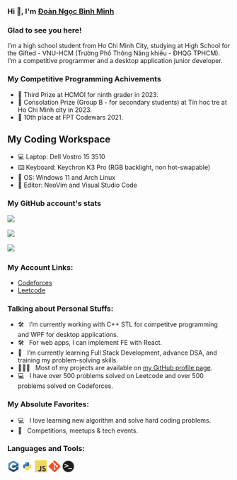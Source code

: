 ### Hi 👋, I'm [Đoàn Ngọc Bình Minh](https://github.com/MIT4893-Projects/)
### Glad to see you here!

I'm a high school student from Ho Chi Minh City, studying at High School for the Gifted - VNU-HCM (Trường Phổ Thông Năng khiếu - ĐHQG TPHCM). I'm a competitive programmer and a desktop application junior developer.

### My Competitive Programming Achivements
- 🥉 Third Prize at HCMOI for ninth grader in 2023.
- 🏅 Consolation Prize (Group B - for secondary students) at Tin hoc tre at Ho Chi Minh city in 2023.
- 🏅 10th place at FPT Codewars 2021.

## My Coding Workspace
- 💻 Laptop: Dell Vostro 15 3510
- ⌨️ Keyboard: Keychron K3 Pro (RGB backlight, non hot-swapable)
- 💾 OS: Windows 11 and Arch Linux
- 📝 Editor: NeoVim and Visual Studio Code

### My GitHub account's stats
![](https://github-readme-stats.vercel.app/api?username=mit4893-projects&show_icons=true&border_radius=20&bg_color=30,008ca8,090979,000000&text_color=dddddd&title_color=ffffff&icon_color=b3f2ff&hide_border=true)

![](https://github-readme-stats.vercel.app/api/wakatime?username=MIT4893Projects&show_icons=true&border_radius=20&bg_color=30,008ca8,090979,000000&text_color=dddddd&title_color=ffffff&icon_color=b3f2ff&hide_border=true)

![](https://github-readme-stats.vercel.app/api/top-langs?username=mit4893-projects&show_icons=true&border_radius=20&bg_color=30,008ca8,090979,000000&text_color=ffffff&title_color=ffffff&icon_color=b3f2ff&hide_border=true&layout=compact)

### My Account Links:
- [Codeforces](https://codeforces.com/profile/Minh4893IT)
- [Leetcode](https://leetcode.com/Minh4893IT/)

### Talking about Personal Stuffs:

- 🛠 &nbsp; I’m currently working with C++ STL for competitve programming and WPF for desktop applications.
- 🛠 &nbsp; For web apps, I can implement FE with React.
- 🚀 &nbsp; I’m currently learning Full Stack Development, advance DSA, and training my problem-solving skills.
- 👨🏻‍💻 &nbsp; Most of my projects are available on [my GitHub profile page](https://github.com/MIT4893-Projects).
- 💻 &nbsp; I have over 500 problems solved on Leetcode and over 500 problems solved on Codeforces.

### My Absolute Favorites:

- 💻 &nbsp; I love learning new algorithm and solve hard coding problems.
- 🍕 &nbsp; Competitions, meetups & tech events.

### Languages and Tools:

<code><img height="27" src="https://raw.githubusercontent.com/github/explore/80688e429a7d4ef2fca1e82350fe8e3517d3494d/topics/cpp/cpp.png" alt="cpp"></code>
<code><img height="27" src="https://raw.githubusercontent.com/github/explore/80688e429a7d4ef2fca1e82350fe8e3517d3494d/topics/python/python.png" alt="python"></code>
<code><img height="27" src="https://raw.githubusercontent.com/github/explore/80688e429a7d4ef2fca1e82350fe8e3517d3494d/topics/javascript/javascript.png" alt="javascript"></code>
<code><img height="27" src="https://raw.githubusercontent.com/devicons/devicon/master/icons/git/git-original.svg" alt="git"></code>
<code><img height="27" src="https://raw.githubusercontent.com/github/explore/80688e429a7d4ef2fca1e82350fe8e3517d3494d/topics/terminal/terminal.png" alt="terminal"></code>
